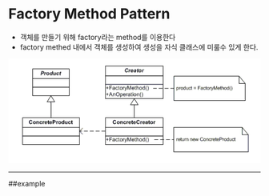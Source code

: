  # Factory Method Pattern
 
 - 객체를 만들기 위해 factory라는 method를 이용한다
 - factory methed 내에서 객체를 생성하여 생성을 자식 클래스에 미룰수 있게 한다.

  ![factory method](./factory_method_pattern.png)
  
  ---


 ##example
